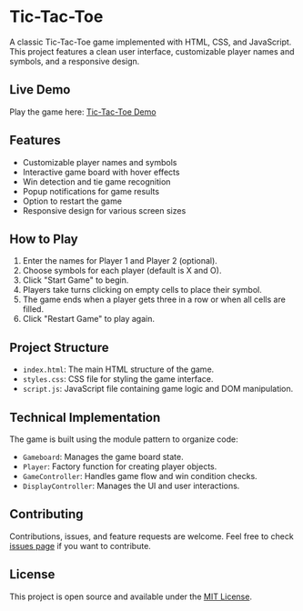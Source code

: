 # Tic-Tac-Toe

A classic Tic-Tac-Toe game implemented with HTML, CSS, and JavaScript. This project features a clean user interface, customizable player names and symbols, and a responsive design.

## Live Demo

Play the game here: [Tic-Tac-Toe Demo](https://sehundpark.github.io/tic-tac-toe/)

## Features

- Customizable player names and symbols
- Interactive game board with hover effects
- Win detection and tie game recognition
- Popup notifications for game results
- Option to restart the game
- Responsive design for various screen sizes

## How to Play

1. Enter the names for Player 1 and Player 2 (optional).
2. Choose symbols for each player (default is X and O).
3. Click "Start Game" to begin.
4. Players take turns clicking on empty cells to place their symbol.
5. The game ends when a player gets three in a row or when all cells are filled.
6. Click "Restart Game" to play again.

## Project Structure

- `index.html`: The main HTML structure of the game.
- `styles.css`: CSS file for styling the game interface.
- `script.js`: JavaScript file containing game logic and DOM manipulation.

## Technical Implementation

The game is built using the module pattern to organize code:

- `Gameboard`: Manages the game board state.
- `Player`: Factory function for creating player objects.
- `GameController`: Handles game flow and win condition checks.
- `DisplayController`: Manages the UI and user interactions.

## Contributing

Contributions, issues, and feature requests are welcome. Feel free to check [issues page](https://github.com/sehundpark/tic-tac-toe/issues) if you want to contribute.

## License

This project is open source and available under the [MIT License](LICENSE).
